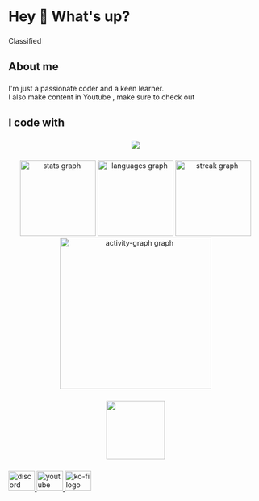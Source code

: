 <h1 align="left">Hey 👋 What's up?</h1>

###

<p align="left">Classified</p>

###

<h2 align="left">About me</h2>

###

<p align="left">I'm just a passionate coder and a keen learner.<br>I also make content in Youtube , make sure to check out</p>

###

<h2 align="left">I code with</h2>

###

<div align="center">
  <img src="https://profile-counter.glitch.me/Brave-developments/count.svg?"  />
</div>

###



###

<div align="center">
  <img src="https://github-readme-stats.vercel.app/api?username=Brave-developments&hide_title=false&hide_rank=false&show_icons=true&include_all_commits=true&count_private=true&disable_animations=false&theme=dracula&locale=en&hide_border=false&order=1" height="150" alt="stats graph"  />
  <img src="https://github-readme-stats.vercel.app/api/top-langs?username=Brave-developments&locale=en&hide_title=false&layout=compact&card_width=320&langs_count=5&theme=dracula&hide_border=false&order=2" height="150" alt="languages graph"  />
  <img src="https://streak-stats.demolab.com?user=Brave-developments&locale=en&mode=daily&theme=dracula&hide_border=false&border_radius=5&order=3" height="150" alt="streak graph"  />
  <img src="https://github-readme-activity-graph.vercel.app/graph?username=Brave-developments&radius=16&theme=react&area=true&order=5" height="300" alt="activity-graph graph"  />
</div>

###

<div align="center">
  <img height="116" src="https://cdn.discordapp.com/attachments/887026542004301865/907627498370658334/standard_6.gif?ex=661e817a&is=660c0c7a&hm=564e3da93aa4a79d4c6319be5c8fb94b813f22e00f5909bbdd2645d94a348c39&"  />
</div>

###

<div align="left">
  <a href="https://discord.gg/8uBKDaK3QZ" target="_blank">
    <img src="https://raw.githubusercontent.com/maurodesouza/profile-readme-generator/master/src/assets/icons/social/discord/default.svg" width="52" height="40" alt="discord logo"  />
  </a>
  <a href="https://www.youtube.com/channel/UC4dsa6n5828Z1wrQJnj4_Cg" target="_blank">
    <img src="https://raw.githubusercontent.com/maurodesouza/profile-readme-generator/master/src/assets/icons/social/youtube/default.svg" width="52" height="40" alt="youtube logo"  />
  </a>
  <a href="https://ko-fi.com/bravedevelopment" target="_blank">
    <img src="https://raw.githubusercontent.com/maurodesouza/profile-readme-generator/master/src/assets/icons/social/ko-fi/default.svg" width="52" height="40" alt="ko-fi logo"  />
  </a>
</div>

###
